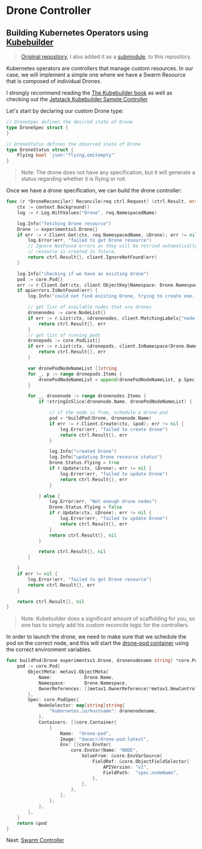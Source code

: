 # Drone Controller

## Building Kubernetes Operators using [Kubebuilder](https://github.com/kubernetes-sigs/kubebuilder)

> [Original repository](https://github.com/danacr/k8s-drone-controller), I also added it as a [submodule](../k8s-drone-controller/README.md), to this repository.

Kubernetes operators are controllers that manage custom resources. In our case, we will implement a simple one where we have a Swarm Resource that is composed of individual Drones.

I strongly recommend reading the [The Kubebuilder book](https://book.kubebuilder.io/quick-start.html) as well as checking out the [Jetstack Kubebuilder Sample Controller](https://github.com/jetstack/kubebuilder-sample-controller)

Let's start by declaring our custom Drone type:

```go
// DroneSpec defines the desired state of Drone
type DroneSpec struct {
}

// DroneStatus defines the observed state of Drone
type DroneStatus struct {
	Flying bool `json:"flying,omitempty"`
}
```

> Note: The drone does not have any specification, but it will generate a status regarding whether it is flying or not.

Once we have a drone specification, we can build the drone controller:

```go
func (r *DroneReconciler) Reconcile(req ctrl.Request) (ctrl.Result, error) {
	ctx := context.Background()
	log := r.Log.WithValues("Drone", req.NamespacedName)

	log.Info("fetching Drone resource")
	Drone := experimentsv1.Drone{}
	if err := r.Client.Get(ctx, req.NamespacedName, &Drone); err != nil {
		log.Error(err, "failed to get Drone resource")
		// Ignore NotFound errors as they will be retried automatically if the
		// resource is created in future.
		return ctrl.Result{}, client.IgnoreNotFound(err)
	}

	log.Info("checking if we have an existing drone")
	pod := core.Pod{}
	err := r.Client.Get(ctx, client.ObjectKey{Namespace: Drone.Namespace, Name: Drone.Name}, &pod)
	if apierrors.IsNotFound(err) {
		log.Info("could not find existing Drone, trying to create one...")

		// get list of available nodes that are drones
		dronenodes := core.NodeList{}
		if err := r.List(ctx, &dronenodes, client.MatchingLabels{"node-role.kubernetes.io/drone": "drone"}); err != nil {
			return ctrl.Result{}, err
		}
		// get list of running pods
		dronepods := core.PodList{}
		if err := r.List(ctx, &dronepods, client.InNamespace(Drone.Namespace)); err != nil {
			return ctrl.Result{}, err
		}

		var dronePodNodeNameList []string
		for _, p := range dronepods.Items {
			dronePodNodeNameList = append(dronePodNodeNameList, p.Spec.NodeName)
		}

		for _, dronenode := range dronenodes.Items {
			if !stringInSlice(dronenode.Name, dronePodNodeNameList) {

				// if the node is free, schedule a drone-pod
				pod = *buildPod(Drone, dronenode.Name)
				if err := r.Client.Create(ctx, &pod); err != nil {
					log.Error(err, "failed to create drone")
					return ctrl.Result{}, err
				}

				log.Info("created Drone")
				log.Info("updating Drone resource status")
				Drone.Status.Flying = true
				if r.Update(ctx, &Drone); err != nil {
					log.Error(err, "failed to update Drone")
					return ctrl.Result{}, err
				}

			} else {
				log.Error(err, "Not enough drone nodes")
				Drone.Status.Flying = false
				if r.Update(ctx, &Drone); err != nil {
					log.Error(err, "failed to update Drone")
					return ctrl.Result{}, err
				}
				return ctrl.Result{}, nil
			}

			return ctrl.Result{}, nil
		}

	}
	if err != nil {
		log.Error(err, "failed to get Drone resource")
		return ctrl.Result{}, err
	}

	return ctrl.Result{}, nil
}
```

> Note: Kubebuilder does a significant amount of scaffolding for you, so one has to simply add his custom reconcile logic for the controllers.

In order to launch the drone, we need to make sure that we schedule the pod on the correct node, and this will start the [drone-pod container](02-drone-pod.md) using the correct environment variables.

```go
func buildPod(Drone experimentsv1.Drone, dronenodename string) *core.Pod {
	pod := core.Pod{
		ObjectMeta: metav1.ObjectMeta{
			Name:            Drone.Name,
			Namespace:       Drone.Namespace,
			OwnerReferences: []metav1.OwnerReference{*metav1.NewControllerRef(&Drone, experimentsv1.GroupVersion.WithKind("Drone"))},
		},
		Spec: core.PodSpec{
			NodeSelector: map[string]string{
				"kubernetes.io/hostname": dronenodename,
			},
			Containers: []core.Container{
				{
					Name:  "drone-pod",
					Image: "danacr/drone-pod:latest",
					Env: []core.EnvVar{
						core.EnvVar{Name: "NODE",
							ValueFrom: &core.EnvVarSource{
								FieldRef: &core.ObjectFieldSelector{
									APIVersion: "v1",
									FieldPath:  "spec.nodeName",
								},
							},
						},
					},
				},
			},
		},
	}
	return &pod
}
```

Next: [Swarm Controller](04-swarm-controller.md)
